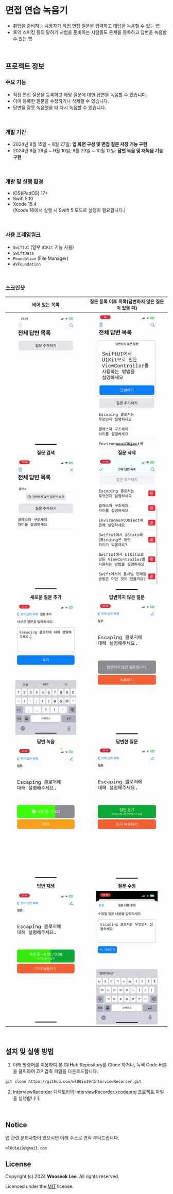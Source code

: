 # 면접 연습 녹음기

- 취업을 준비하는 사용자가 직접 면접 질문을 입력하고 대답을 녹음할 수 있는 앱
- 토익 스피킹 등의 말하기 시험을 준비하는 사람들도 문제를 등록하고 답변을 녹음할 수 있는 앱
 <br>

## 프로젝트 정보
### 주요 기능
- 직접 면접 질문을 등록하고 해당 질문에 대한 답변을 녹음할 수 있습니다. 
- 이미 등록한 질문을 수정하거나 삭제할 수 있습니다. 
- 답변을 잘못 녹음했을 때 다시 녹음할 수 있습니다.
 <br>

### 개발 기간
- 2024년 8월 15일 ~ 8월 27일: **앱 화면 구성 및 면접 질문 저장 기능 구현**
- 2024년 8월 29일 ~ 9월 10일, 9월 23일 ~ 10월 12일: **답변 녹음 및 재녹음 기능 구현**
 <br>

### 개발 및 실행 환경
- iOS(iPadOS) 17+
- Swift 5.10
- Xcode 15.4 <br>
  (Xcode 16에서 실행 시 Swift 5 모드로 실행이 필요합니다.)
 <br>

### 사용 프레임워크
- `SwiftUI` (일부 `UIKit` 기능 사용)
- `SwiftData`
- `Foundation` (File Manager)
- `AVFoundation`
<br>

### 스크린샷

| **비어 있는 목록** | **질문 등록 이후 목록(답변하지 않은 질문이 있을 때)** |
| :---: | :---: |
| <img src="https://github.com/wl00ie19/InterviewRecorder/blob/main/Images/EmptyList.png?raw=true" width="80%"> | <img src="https://github.com/wl00ie19/InterviewRecorder/blob/main/Images/QuestionList.png?raw=true" width="80%"> | 
| **질문 검색** | **질문 삭제** |
| <img src="https://github.com/wl00ie19/InterviewRecorder/blob/main/Images/Search.png?raw=true" width="80%"> | <img src="https://github.com/wl00ie19/InterviewRecorder/blob/main/Images/DeleteList.png?raw=true" width="80%"> | 
| **새로운 질문 추가** | **답변하지 않은 질문** |
|<img src="https://github.com/wl00ie19/InterviewRecorder/blob/main/Images/NewQuestion.png?raw=true" width="80%">|<img src="https://github.com/wl00ie19/InterviewRecorder/blob/main/Images/UnansweredQuestion.png?raw=true" width="80%">|
| **답변 녹음** | **답변한 질문** |
|<img src="https://github.com/wl00ie19/InterviewRecorder/blob/main/Images/AnswerRecording.png?raw=true" width="80%">|<img src="https://github.com/wl00ie19/InterviewRecorder/blob/main/Images/AnsweredQuestion.png?raw=true" width="80%">|
| **답변 재생** | **질문 수정** |
|<img src="https://github.com/wl00ie19/InterviewRecorder/blob/main/Images/AnswerPlaying.png?raw=true" width="80%">|<img src="https://github.com/wl00ie19/InterviewRecorder/blob/main/Images/EditQuestion.png?raw=true" width="80%">|
 <br>


## 설치 및 실행 방법
1. 아래 명령어를 이용하여 본 GitHub Repository를 Clone 하거나, 녹색 Code 버튼을 클릭하여 ZIP 압축 파일을 다운로드합니다.
```
git clone https://github.com/wl00ie19/InterviewRecorder.git
``` 
2. InterviewRecorder 디렉토리의 InterviewRecorder.xcodeproj 프로젝트 파일을 실행합니다. 
 <br>

## Notice
앱 관련 문의사항이 있으시면 아래 주소로 연락 부탁드립니다. 
```
wl00ie19@gmail.com
```

## License
Copyright (c) 2024 **Wooseok Lee**. All rights reserved.

Licensed under the [MIT](LICENSE) license.
